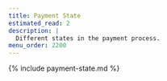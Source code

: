```yaml
---
title: Payment State
estimated_read: 2
description: |
  Different states in the payment process.
menu_order: 2200
---
```


{% include payment-state.md %}
